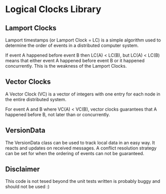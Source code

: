 # Logical Clocks Library

## Lamport Clocks

Lamport timestamps (or Lamport Clock = LC) is a simple algorithm used to determine the order of events in a distributed computer system.

If event A happened before event B then LC(A) <  LC(B), but LC(A) < LC(B) means that either event A happened before event B or it happened concurrently. This is the weakness of the Lamport Clocks.

## Vector Clocks

A Vector Clock (VC) is a vector of integers with one entry for each node in the entire distributed system.

For event A and B where VC(A) < VC(B), vector clocks guarantees that A happened before B, not later than or concurrently.

## VersionData

The VersionData class can be used to track local data in an easy way. It reacts and updates on received messages. A conflict resolution strategy can be set for when the ordering of events can not be guaranteed.

## Disclaimer

This code is not tesed beyond the unit tests written is probably buggy and should not be used :)